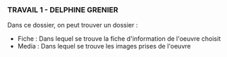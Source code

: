 ### TRAVAIL 1 - DELPHINE GRENIER

Dans ce dossier, on peut trouver un dossier : 

- Fiche : Dans lequel se trouve la fiche d'information de l'oeuvre choisit
- Media : Dans lequel se trouve les images prises de l'oeuvre
